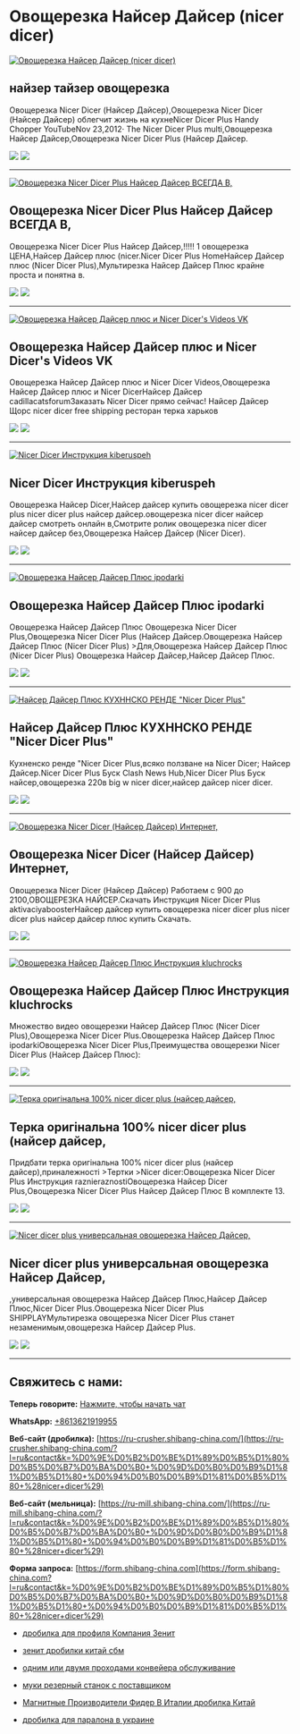 # Овощерезка Найсер Дайсер (nicer dicer)

<a href="https://swt.shibang-china.com/?l=ru&img&k=%D0%9E%D0%B2%D0%BE%D1%89%D0%B5%D1%80%D0%B5%D0%B7%D0%BA%D0%B0+%D0%9D%D0%B0%D0%B9%D1%81%D0%B5%D1%80+%D0%94%D0%B0%D0%B9%D1%81%D0%B5%D1%80+%28nicer+dicer%29" target="_blank">![Овощерезка Найсер Дайсер (nicer dicer)](http://static.shibang-china.com/all-800x300/1275.jpg)</a>

## найзер тайзер овощерезка
Овощерезка Nicer Dicer (Найсер Дайсер),Овощерезка Nicer Dicer (Найсер Дайсер) облегчит жизнь на кухнеNicer Dicer Plus Handy Chopper YouTubeNov 23,2012&#0183;&#32;The Nicer Dicer Plus multi,Овощерезка Найсер Дайсер,Овощерезка Nicer Dicer Plus (Найсер Дайсер.


<a href="https://whatsapp.shibangsoft.com/WhatsApp.php" target="_blank" title="WhatsApp">![](http://static.shibang-china.com/icon/whatsapp.png)</a> <a href="https://swt.shibang-china.com/?l=ru&icon&k=%D0%9E%D0%B2%D0%BE%D1%89%D0%B5%D1%80%D0%B5%D0%B7%D0%BA%D0%B0+%D0%9D%D0%B0%D0%B9%D1%81%D0%B5%D1%80+%D0%94%D0%B0%D0%B9%D1%81%D0%B5%D1%80+%28nicer+dicer%29" target="_blank">![](http://static.shibang-china.com/icon/chat-ru.png)</a>

---

<a href="https://swt.shibang-china.com/?l=ru&img&k=%D0%9E%D0%B2%D0%BE%D1%89%D0%B5%D1%80%D0%B5%D0%B7%D0%BA%D0%B0+%D0%9D%D0%B0%D0%B9%D1%81%D0%B5%D1%80+%D0%94%D0%B0%D0%B9%D1%81%D0%B5%D1%80+%28nicer+dicer%29" target="_blank">![Овощерезка Nicer Dicer Plus Найсер Дайсер ВСЕГДА В,](http://static.shibang-china.com/all-800x300/1322.jpg)</a>

## Овощерезка Nicer Dicer Plus Найсер Дайсер ВСЕГДА В,
Овощерезка Nicer Dicer Plus Найсер Дайсер,!!!!! 1 овощерезка ЦЕНА,Найсер Дайсер плюс (nicer.Nicer Dicer Plus HomeНайсер Дайсер плюс (Nicer Dicer Plus),Мультирезка Найсер Дайсер Плюс крайне проста и понятна в.


<a href="https://whatsapp.shibangsoft.com/WhatsApp.php" target="_blank" title="WhatsApp">![](http://static.shibang-china.com/icon/whatsapp.png)</a> <a href="https://swt.shibang-china.com/?l=ru&icon&k=%D0%9E%D0%B2%D0%BE%D1%89%D0%B5%D1%80%D0%B5%D0%B7%D0%BA%D0%B0+%D0%9D%D0%B0%D0%B9%D1%81%D0%B5%D1%80+%D0%94%D0%B0%D0%B9%D1%81%D0%B5%D1%80+%28nicer+dicer%29" target="_blank">![](http://static.shibang-china.com/icon/chat-ru.png)</a>

---

<a href="https://swt.shibang-china.com/?l=ru&img&k=%D0%9E%D0%B2%D0%BE%D1%89%D0%B5%D1%80%D0%B5%D0%B7%D0%BA%D0%B0+%D0%9D%D0%B0%D0%B9%D1%81%D0%B5%D1%80+%D0%94%D0%B0%D0%B9%D1%81%D0%B5%D1%80+%28nicer+dicer%29" target="_blank">![Овощерезка Найсер Дайсер плюс и Nicer Dicer's Videos VK](http://static.shibang-china.com/all-800x300/556.jpg)</a>

## Овощерезка Найсер Дайсер плюс и Nicer Dicer's Videos VK
Овощерезка Найсер Дайсер плюс и Nicer Dicer Videos,Овощерезка Найсер Дайсер плюс и Nicer DicerНайсер Дайсер cadillacatsforumЗаказать Nicer Dicer прямо сейчас! Найсер Дайсер Щорс nicer dicer free shipping ресторан терка харьков


<a href="https://whatsapp.shibangsoft.com/WhatsApp.php" target="_blank" title="WhatsApp">![](http://static.shibang-china.com/icon/whatsapp.png)</a> <a href="https://swt.shibang-china.com/?l=ru&icon&k=%D0%9E%D0%B2%D0%BE%D1%89%D0%B5%D1%80%D0%B5%D0%B7%D0%BA%D0%B0+%D0%9D%D0%B0%D0%B9%D1%81%D0%B5%D1%80+%D0%94%D0%B0%D0%B9%D1%81%D0%B5%D1%80+%28nicer+dicer%29" target="_blank">![](http://static.shibang-china.com/icon/chat-ru.png)</a>

---

<a href="https://swt.shibang-china.com/?l=ru&img&k=%D0%9E%D0%B2%D0%BE%D1%89%D0%B5%D1%80%D0%B5%D0%B7%D0%BA%D0%B0+%D0%9D%D0%B0%D0%B9%D1%81%D0%B5%D1%80+%D0%94%D0%B0%D0%B9%D1%81%D0%B5%D1%80+%28nicer+dicer%29" target="_blank">![Nicer Dicer Инструкция kiberuspeh](http://static.shibang-china.com/all-800x300/549.jpg)</a>

## Nicer Dicer Инструкция kiberuspeh
Овощерезка Найсер Dicer,Найсер дайсер купить овощерезка nicer dicer plus nicer dicer plus найсер дайсер.овощерезка nicer dicer найсер дайсер смотреть онлайн в,Смотрите ролик овощерезка nicer dicer найсер дайсер без,Овощерезка Найсер Дайсер (Nicer Dicer).


<a href="https://whatsapp.shibangsoft.com/WhatsApp.php" target="_blank" title="WhatsApp">![](http://static.shibang-china.com/icon/whatsapp.png)</a> <a href="https://swt.shibang-china.com/?l=ru&icon&k=%D0%9E%D0%B2%D0%BE%D1%89%D0%B5%D1%80%D0%B5%D0%B7%D0%BA%D0%B0+%D0%9D%D0%B0%D0%B9%D1%81%D0%B5%D1%80+%D0%94%D0%B0%D0%B9%D1%81%D0%B5%D1%80+%28nicer+dicer%29" target="_blank">![](http://static.shibang-china.com/icon/chat-ru.png)</a>

---

<a href="https://swt.shibang-china.com/?l=ru&img&k=%D0%9E%D0%B2%D0%BE%D1%89%D0%B5%D1%80%D0%B5%D0%B7%D0%BA%D0%B0+%D0%9D%D0%B0%D0%B9%D1%81%D0%B5%D1%80+%D0%94%D0%B0%D0%B9%D1%81%D0%B5%D1%80+%28nicer+dicer%29" target="_blank">![Овощерезка Найсер Дайсер Плюс ipodarki](http://static.shibang-china.com/all-800x300/1409.jpg)</a>

## Овощерезка Найсер Дайсер Плюс ipodarki
Овощерезка Найсер Дайсер Плюс Овощерезка Nicer Dicer Plus,Овощерезка Nicer Dicer Plus (Найсер Дайсер.Овощерезка Найсер Дайсер Плюс (Nicer Dicer Plus) >Для,Овощерезка Найсер Дайсер Плюс (Nicer Dicer Plus) Овощерезка Найсер Дайсер,Найсер Дайсер Плюс.


<a href="https://whatsapp.shibangsoft.com/WhatsApp.php" target="_blank" title="WhatsApp">![](http://static.shibang-china.com/icon/whatsapp.png)</a> <a href="https://swt.shibang-china.com/?l=ru&icon&k=%D0%9E%D0%B2%D0%BE%D1%89%D0%B5%D1%80%D0%B5%D0%B7%D0%BA%D0%B0+%D0%9D%D0%B0%D0%B9%D1%81%D0%B5%D1%80+%D0%94%D0%B0%D0%B9%D1%81%D0%B5%D1%80+%28nicer+dicer%29" target="_blank">![](http://static.shibang-china.com/icon/chat-ru.png)</a>

---

<a href="https://swt.shibang-china.com/?l=ru&img&k=%D0%9E%D0%B2%D0%BE%D1%89%D0%B5%D1%80%D0%B5%D0%B7%D0%BA%D0%B0+%D0%9D%D0%B0%D0%B9%D1%81%D0%B5%D1%80+%D0%94%D0%B0%D0%B9%D1%81%D0%B5%D1%80+%28nicer+dicer%29" target="_blank">![Найсер Дайсер Плюс КУХННСКО РЕНДЕ "Nicer Dicer Plus"](http://static.shibang-china.com/all-800x300/400.jpg)</a>

## Найсер Дайсер Плюс КУХННСКО РЕНДЕ "Nicer Dicer Plus"
Кухненско ренде "Nicer Dicer Plus,всяко ползване на Nicer Dicer; Найсер Дайсер.Nicer Dicer Plus Буск Clash News Hub,Nicer Dicer Plus Буск найсер,овощерезка 220в big w nicer dicer,найсер дайсер nicer dicer.


<a href="https://whatsapp.shibangsoft.com/WhatsApp.php" target="_blank" title="WhatsApp">![](http://static.shibang-china.com/icon/whatsapp.png)</a> <a href="https://swt.shibang-china.com/?l=ru&icon&k=%D0%9E%D0%B2%D0%BE%D1%89%D0%B5%D1%80%D0%B5%D0%B7%D0%BA%D0%B0+%D0%9D%D0%B0%D0%B9%D1%81%D0%B5%D1%80+%D0%94%D0%B0%D0%B9%D1%81%D0%B5%D1%80+%28nicer+dicer%29" target="_blank">![](http://static.shibang-china.com/icon/chat-ru.png)</a>

---

<a href="https://swt.shibang-china.com/?l=ru&img&k=%D0%9E%D0%B2%D0%BE%D1%89%D0%B5%D1%80%D0%B5%D0%B7%D0%BA%D0%B0+%D0%9D%D0%B0%D0%B9%D1%81%D0%B5%D1%80+%D0%94%D0%B0%D0%B9%D1%81%D0%B5%D1%80+%28nicer+dicer%29" target="_blank">![Овощерезка Nicer Dicer (Найсер Дайсер) Интернет,](http://static.shibang-china.com/all-800x300/124.jpg)</a>

## Овощерезка Nicer Dicer (Найсер Дайсер) Интернет,
Овощерезка Nicer Dicer (Найсер Дайсер) Работаем с 900 до 2100,ОВОЩЕРЕЗКА НАЙСЕР.Скачать Инструкция Nicer Dicer Plus aktivaciyaboosterНайсер дайсер купить овощерезка nicer dicer plus nicer dicer plus найсер дайсер плюс купить Скачать.


<a href="https://whatsapp.shibangsoft.com/WhatsApp.php" target="_blank" title="WhatsApp">![](http://static.shibang-china.com/icon/whatsapp.png)</a> <a href="https://swt.shibang-china.com/?l=ru&icon&k=%D0%9E%D0%B2%D0%BE%D1%89%D0%B5%D1%80%D0%B5%D0%B7%D0%BA%D0%B0+%D0%9D%D0%B0%D0%B9%D1%81%D0%B5%D1%80+%D0%94%D0%B0%D0%B9%D1%81%D0%B5%D1%80+%28nicer+dicer%29" target="_blank">![](http://static.shibang-china.com/icon/chat-ru.png)</a>

---

<a href="https://swt.shibang-china.com/?l=ru&img&k=%D0%9E%D0%B2%D0%BE%D1%89%D0%B5%D1%80%D0%B5%D0%B7%D0%BA%D0%B0+%D0%9D%D0%B0%D0%B9%D1%81%D0%B5%D1%80+%D0%94%D0%B0%D0%B9%D1%81%D0%B5%D1%80+%28nicer+dicer%29" target="_blank">![Овощерезка Найсер Дайсер Плюс Инструкция kluchrocks](http://static.shibang-china.com/all-800x300/542.jpg)</a>

## Овощерезка Найсер Дайсер Плюс Инструкция kluchrocks
Множество видео овощерезки Найсер Дайсер Плюс (Nicer Dicer Plus),Овощерезка Nicer Dicer Plus.Овощерезка Найсер Дайсер Плюс ipodarkiОвощерезка Nicer Dicer Plus,Преимущества овощерезки Nicer Dicer Plus (Найсер Дайсер Плюс):


<a href="https://whatsapp.shibangsoft.com/WhatsApp.php" target="_blank" title="WhatsApp">![](http://static.shibang-china.com/icon/whatsapp.png)</a> <a href="https://swt.shibang-china.com/?l=ru&icon&k=%D0%9E%D0%B2%D0%BE%D1%89%D0%B5%D1%80%D0%B5%D0%B7%D0%BA%D0%B0+%D0%9D%D0%B0%D0%B9%D1%81%D0%B5%D1%80+%D0%94%D0%B0%D0%B9%D1%81%D0%B5%D1%80+%28nicer+dicer%29" target="_blank">![](http://static.shibang-china.com/icon/chat-ru.png)</a>

---

<a href="https://swt.shibang-china.com/?l=ru&img&k=%D0%9E%D0%B2%D0%BE%D1%89%D0%B5%D1%80%D0%B5%D0%B7%D0%BA%D0%B0+%D0%9D%D0%B0%D0%B9%D1%81%D0%B5%D1%80+%D0%94%D0%B0%D0%B9%D1%81%D0%B5%D1%80+%28nicer+dicer%29" target="_blank">![Терка оригінальна 100% nicer dicer plus (найсер дайсер,](http://static.shibang-china.com/all-800x300/102.jpg)</a>

## Терка оригінальна 100% nicer dicer plus (найсер дайсер,
Придбати терка оригінальна 100% nicer dicer plus (найсер дайсер),приналежності >Тертки >Nicer dicer:Овощерезка Nicer Dicer Plus Инструкция raznieraznostiОвощерезка Найсер Dicer Plus,Овощерезка Nicer Dicer Plus Найсер Дайсер Плюс В комплекте 13.


<a href="https://whatsapp.shibangsoft.com/WhatsApp.php" target="_blank" title="WhatsApp">![](http://static.shibang-china.com/icon/whatsapp.png)</a> <a href="https://swt.shibang-china.com/?l=ru&icon&k=%D0%9E%D0%B2%D0%BE%D1%89%D0%B5%D1%80%D0%B5%D0%B7%D0%BA%D0%B0+%D0%9D%D0%B0%D0%B9%D1%81%D0%B5%D1%80+%D0%94%D0%B0%D0%B9%D1%81%D0%B5%D1%80+%28nicer+dicer%29" target="_blank">![](http://static.shibang-china.com/icon/chat-ru.png)</a>

---

<a href="https://swt.shibang-china.com/?l=ru&img&k=%D0%9E%D0%B2%D0%BE%D1%89%D0%B5%D1%80%D0%B5%D0%B7%D0%BA%D0%B0+%D0%9D%D0%B0%D0%B9%D1%81%D0%B5%D1%80+%D0%94%D0%B0%D0%B9%D1%81%D0%B5%D1%80+%28nicer+dicer%29" target="_blank">![Nicer dicer plus универсальная овощерезка Найсер Дайсер,](http://static.shibang-china.com/all-800x300/851.jpg)</a>

## Nicer dicer plus универсальная овощерезка Найсер Дайсер,
,универсальная овощерезка Найсер Дайсер Плюс,Найсер Дайсер Плюс,Nicer Dicer Plus.Овощерезка Nicer Dicer Plus SHIPPLAYМультирезка овощерезка Nicer Dicer Plus станет незаменимым,овощерезка Найсер Дайсер Plus.


<a href="https://whatsapp.shibangsoft.com/WhatsApp.php" target="_blank" title="WhatsApp">![](http://static.shibang-china.com/icon/whatsapp.png)</a> <a href="https://swt.shibang-china.com/?l=ru&icon&k=%D0%9E%D0%B2%D0%BE%D1%89%D0%B5%D1%80%D0%B5%D0%B7%D0%BA%D0%B0+%D0%9D%D0%B0%D0%B9%D1%81%D0%B5%D1%80+%D0%94%D0%B0%D0%B9%D1%81%D0%B5%D1%80+%28nicer+dicer%29" target="_blank">![](http://static.shibang-china.com/icon/chat-ru.png)</a>

---
## Свяжитесь с нами:

**Теперь говорите:** [Нажмите, чтобы начать чат](https://swt.shibang-china.com?l=ru&contact&k=%D0%9E%D0%B2%D0%BE%D1%89%D0%B5%D1%80%D0%B5%D0%B7%D0%BA%D0%B0+%D0%9D%D0%B0%D0%B9%D1%81%D0%B5%D1%80+%D0%94%D0%B0%D0%B9%D1%81%D0%B5%D1%80+%28nicer+dicer%29)

**WhatsApp:**  [+8613621919955](https://whatsapp.shibangsoft.com/WhatsApp.php)

**Веб-сайт (дробилка):** [https://ru-crusher.shibang-china.com/](https://ru-crusher.shibang-china.com/?l=ru&contact&k=%D0%9E%D0%B2%D0%BE%D1%89%D0%B5%D1%80%D0%B5%D0%B7%D0%BA%D0%B0+%D0%9D%D0%B0%D0%B9%D1%81%D0%B5%D1%80+%D0%94%D0%B0%D0%B9%D1%81%D0%B5%D1%80+%28nicer+dicer%29)

**Веб-сайт (мельница):** [https://ru-mill.shibang-china.com/](https://ru-mill.shibang-china.com/?l=ru&contact&k=%D0%9E%D0%B2%D0%BE%D1%89%D0%B5%D1%80%D0%B5%D0%B7%D0%BA%D0%B0+%D0%9D%D0%B0%D0%B9%D1%81%D0%B5%D1%80+%D0%94%D0%B0%D0%B9%D1%81%D0%B5%D1%80+%28nicer+dicer%29)

**Форма запроса:** [https://form.shibang-china.com](https://form.shibang-china.com?l=ru&contact&k=%D0%9E%D0%B2%D0%BE%D1%89%D0%B5%D1%80%D0%B5%D0%B7%D0%BA%D0%B0+%D0%9D%D0%B0%D0%B9%D1%81%D0%B5%D1%80+%D0%94%D0%B0%D0%B9%D1%81%D0%B5%D1%80+%28nicer+dicer%29)

* [дробилка для профиля Компания Зенит](../111/%D0%B4%D1%80%D0%BE%D0%B1%D0%B8%D0%BB%D0%BA%D0%B0%20%D0%B4%D0%BB%D1%8F%20%D0%BF%D1%80%D0%BE%D1%84%D0%B8%D0%BB%D1%8F%20%D0%9A%D0%BE%D0%BC%D0%BF%D0%B0%D0%BD%D0%B8%D1%8F%20%D0%97%D0%B5%D0%BD%D0%B8%D1%82.md)

* [зенит дробилки китай сбм](../115/%D0%B7%D0%B5%D0%BD%D0%B8%D1%82%20%D0%B4%D1%80%D0%BE%D0%B1%D0%B8%D0%BB%D0%BA%D0%B8%20%D0%BA%D0%B8%D1%82%D0%B0%D0%B9%20%D1%81%D0%B1%D0%BC.md)

* [одним или двумя проходами конвейера обслуживание](../106/%D0%BE%D0%B4%D0%BD%D0%B8%D0%BC%20%D0%B8%D0%BB%D0%B8%20%D0%B4%D0%B2%D1%83%D0%BC%D1%8F%20%D0%BF%D1%80%D0%BE%D1%85%D0%BE%D0%B4%D0%B0%D0%BC%D0%B8%20%D0%BA%D0%BE%D0%BD%D0%B2%D0%B5%D0%B9%D0%B5%D1%80%D0%B0%20%D0%BE%D0%B1%D1%81%D0%BB%D1%83%D0%B6%D0%B8%D0%B2%D0%B0%D0%BD%D0%B8%D0%B5.md)

* [муки резерный станок с поставщиком](../108/%D0%BC%D1%83%D0%BA%D0%B8%20%D1%80%D0%B5%D0%B7%D0%B5%D1%80%D0%BD%D1%8B%D0%B9%20%D1%81%D1%82%D0%B0%D0%BD%D0%BE%D0%BA%20%D1%81%20%D0%BF%D0%BE%D1%81%D1%82%D0%B0%D0%B2%D1%89%D0%B8%D0%BA%D0%BE%D0%BC.md)

* [Магнитные Производители Фидер В Италии дробилка Китай](../111/%D0%9C%D0%B0%D0%B3%D0%BD%D0%B8%D1%82%D0%BD%D1%8B%D0%B5%20%D0%9F%D1%80%D0%BE%D0%B8%D0%B7%D0%B2%D0%BE%D0%B4%D0%B8%D1%82%D0%B5%D0%BB%D0%B8%20%D0%A4%D0%B8%D0%B4%D0%B5%D1%80%20%D0%92%20%D0%98%D1%82%D0%B0%D0%BB%D0%B8%D0%B8%20%D0%B4%D1%80%D0%BE%D0%B1%D0%B8%D0%BB%D0%BA%D0%B0%20%D0%9A%D0%B8%D1%82%D0%B0%D0%B9.md)

* [дробилка для паралона в украине](../106/%D0%B4%D1%80%D0%BE%D0%B1%D0%B8%D0%BB%D0%BA%D0%B0%20%D0%B4%D0%BB%D1%8F%20%D0%BF%D0%B0%D1%80%D0%B0%D0%BB%D0%BE%D0%BD%D0%B0%20%D0%B2%20%D1%83%D0%BA%D1%80%D0%B0%D0%B8%D0%BD%D0%B5.md)